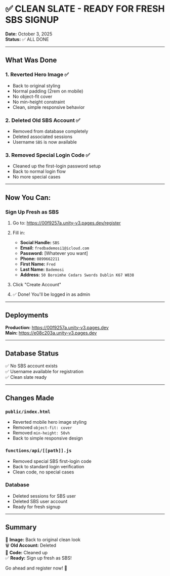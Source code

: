 # ✅ CLEAN SLATE - READY FOR FRESH SBS SIGNUP

**Date:** October 3, 2025  
**Status:** ✅ ALL DONE

---

## **What Was Done**

### **1. Reverted Hero Image** ✅
- Back to original styling
- Normal padding (2rem on mobile)
- No object-fit cover
- No min-height constraint
- Clean, simple responsive behavior

### **2. Deleted Old SBS Account** ✅
- Removed from database completely
- Deleted associated sessions
- Username `SBS` is now available

### **3. Removed Special Login Code** ✅
- Cleaned up the first-login password setup
- Back to normal login flow
- No more special cases

---

## **Now You Can:**

### **Sign Up Fresh as SBS**

1. Go to: https://00f9257a.unity-v3.pages.dev/register
2. Fill in:
   - **Social Handle:** `SBS`
   - **Email:** `fredbademosi1@icloud.com`
   - **Password:** [Whatever you want]
   - **Phone:** `0899662211`
   - **First Name:** `Fred`
   - **Last Name:** `Bademosi`
   - **Address:** `50 Boroimhe Cedars Swords Dublin K67 W838`

3. Click "Create Account"

4. ✅ Done! You'll be logged in as admin

---

## **Deployments**

**Production:** https://00f9257a.unity-v3.pages.dev  
**Main:** https://e08c203a.unity-v3.pages.dev  

---

## **Database Status**

✅ No SBS account exists  
✅ Username available for registration  
✅ Clean slate ready  

---

## **Changes Made**

### `public/index.html`
- Reverted mobile hero image styling
- Removed `object-fit: cover`
- Removed `min-height: 50vh`
- Back to simple responsive design

### `functions/api/[[path]].js`
- Removed special SBS first-login code
- Back to standard login verification
- Clean code, no special cases

### Database
- Deleted sessions for SBS user
- Deleted SBS user account
- Ready for fresh signup

---

## **Summary**

🎨 **Image:** Back to original clean look  
🗑️ **Old Account:** Deleted  
🔧 **Code:** Cleaned up  
✅ **Ready:** Sign up fresh as SBS!

Go ahead and register now! 🚀

